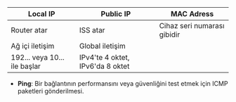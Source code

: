 
| Local IP                     | Public IP                        | MAC Adress                  |
| ---------------------------- | -------------------------------- | --------------------------- |
| Router atar                  | ISS atar                         | Cihaz seri numarası gibidir |
| Ağ içi iletişim              | Global iletişim                  |                             |
| 192... veya 10... ile başlar | IPv4'te 4 oktet, IPv6'da 8 oktet |                             |
- **Ping**: Bir bağlantının performansını veya güvenliğini test etmek için ICMP paketleri gönderilmesi.